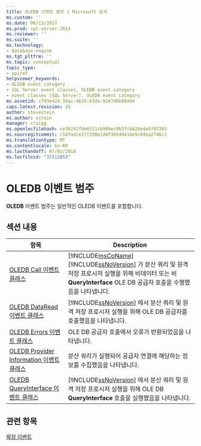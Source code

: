 ```yaml
---
title: OLEDB 이벤트 범주 | Microsoft 문서
ms.custom: ''
ms.date: 06/13/2017
ms.prod: sql-server-2014
ms.reviewer: ''
ms.suite: ''
ms.technology:
- database-engine
ms.tgt_pltfrm: ''
ms.topic: conceptual
topic_type:
- apiref
helpviewer_keywords:
- OLEDB event category
- SQL Server event classes, OLEDB event category
- event classes [SQL Server], OLEDB event category
ms.assetid: cf93e424-3dac-462d-b3da-92e7d0b064d4
caps.latest.revision: 25
author: stevestein
ms.author: sstein
manager: craigg
ms.openlocfilehash: ce36242fbb6511cb969ec9b3fcbb2be4eb707303
ms.sourcegitcommit: c18fadce27f330e1d4f36549414e5c84ba2f46c2
ms.translationtype: MT
ms.contentlocale: ko-KR
ms.lasthandoff: 07/02/2018
ms.locfileid: "37212853"
---
```

# <a name="oledb-event-category"></a>OLEDB 이벤트 범주
  **OLEDB** 이벤트 범주는 일반적인 OLEDB 이벤트를 포함합니다.  
  
## <a name="in-this-section"></a>섹션 내용  
  
|항목|Description|  
|-----------|-----------------|  
|[OLEDB Call 이벤트 클래스](oledb-call-event-class.md)|[!INCLUDE[msCoName](../../includes/msconame-md.md)] [!INCLUDE[ssNoVersion](../../includes/ssnoversion-md.md)] 가 분산 쿼리 및 원격 저장 프로시저 실행을 위해 비데이터 또는 비**QueryInterface** OLE DB 공급자 호출을 수행했음을 나타냅니다.|  
|[OLEDB DataRead 이벤트 클래스](oledb-dataread-event-class.md)|[!INCLUDE[ssNoVersion](../../includes/ssnoversion-md.md)] 에서 분산 쿼리 및 원격 저장 프로시저 실행을 위해 OLE DB 공급자를 호출했음을 나타냅니다.|  
|[OLEDB Errors 이벤트 클래스](oledb-errors-event-class.md)|OLE DB 공급자 호출에서 오류가 반환되었음을 나타냅니다.|  
|[OLEDB Provider Information 이벤트 클래스](oledb-provider-information-event-class.md)|분산 쿼리가 실행되어 공급자 연결에 해당하는 정보를 수집했음을 나타냅니다.|  
|[OLEDB QueryInterface 이벤트 클래스](oledb-queryinterface-event-class.md)|[!INCLUDE[ssNoVersion](../../includes/ssnoversion-md.md)] 에서 분산 쿼리 및 원격 저장 프로시저 실행을 위해 OLE DB **QueryInterface** 호출을 실행했음을 나타냅니다.|  
  
## <a name="see-also"></a>관련 항목  
 [확장 이벤트](../extended-events/extended-events.md)  
  
  
